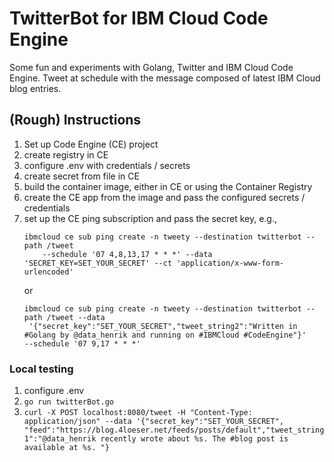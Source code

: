 # TwitterBot for IBM Cloud Code Engine
Some fun and experiments with Golang, Twitter and IBM Cloud Code Engine. Tweet at schedule with the message composed of latest IBM Cloud blog entries.


## (Rough) Instructions

1. Set up Code Engine (CE) project
2. create registry in CE
3. configure .env with credentials / secrets
4. create secret from file in CE
5. build the container image, either in CE or using the Container Registry
6. create the CE app from the image and pass the configured secrets / credentials
7. set up the CE ping subscription and pass the secret key, e.g., 
   ```
   ibmcloud ce sub ping create -n tweety --destination twitterbot --path /tweet
       --schedule '07 4,8,13,17 * * *' --data 'SECRET_KEY=SET_YOUR_SECRET' --ct 'application/x-www-form-urlencoded'
   ```
   or
   ```
   ibmcloud ce sub ping create -n tweety --destination twitterbot --path /tweet --data
    '{"secret_key":"SET_YOUR_SECRET","tweet_string2":"Written in #Golang by @data_henrik and running on #IBMCloud #CodeEngine"}'
   --schedule '07 9,17 * * *'
   ```

### Local testing
1. configure .env
2. `go run twitterBot.go`
3. `curl -X POST localhost:8080/tweet -H "Content-Type: application/json" --data '{"secret_key":"SET_YOUR_SECRET", "feed":"https://blog.4loeser.net/feeds/posts/default","tweet_string1":"@data_henrik recently wrote about %s. The #blog post is available at %s. "}`